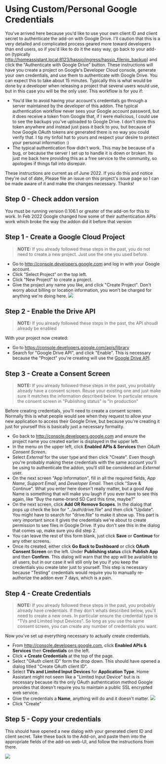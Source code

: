 # Using Custom/Personal Google Credentials
You've arrived here because you'd like to use your own client ID and client secret to authenticate the add-on with Google Drive.  I'll caution that this is a very detailed and complicated process geared more toward developers than end users, so if you'd like to do it the easy way, go back to your add-on (typically http://homeassistant.local:8123/hassio/ingress/hassio_filenio_backup) and click the "Authenticate with Google Drive" button.  These instructions will have you create a project on Google's Developer Cloud console, generate your own credentials, and use them to authenticate with Google Drive.  You can expect this to take about 15 minutes.  Typically this is what would be done by a developer when releasing a project that several users would use, but in this case you will be the only user.  This workflow is for you if:
* You'd like to avoid having your account's credentials go through a server maintained by the developer of this addon.  The typical authentication workflow never sees your Google account password, but it does receive a token from Google that, if I were malicious, I could use to see the backups you've uploaded to Google Drive.  I don't store this token anywhere and instead just pass it back to you, but because of how Google OAuth tokens are generated there is no way you could verify that.  I tip my tinfoil hat to yours and respect your desire to protect your personal information :)
* The typical authentication flow didn't work.  This may be because of a bug, or because the server I set up to handle it is down or broken.  Its just me back here providing this as a free service to the community, so apologies if things fall into disrepair.

These instructions are current as of June 2022.  If you do this and notice they're out of date, Please file an issue on this project's issue page so I can be made aware of it and make the changes necessary.  Thanks!

## Step 0 - Check addon version
You must be running version 0.106.1 or greater of the add-on for this to work.  In Feb 2022 Google changed how some of their authentication APIs work which broke the way the addon did it before that version
## Step 1 - Create a Google Cloud Project
>**NOTE:** If you already followed these steps in the past, you do not need to create a new project.  Just use the one you used before.
* Go to http://console.developers.google.com and log in with your Google account.
* Click "Select Project" on the top left.
* Click "New Project" to create a project.
* Give the project any name you like, and click "Create Project".  Don't worry about billing or location information, you won't be charged for anything we're doing here.
![](images/step1.png)

## Step 2 - Enable the Drive API

>**NOTE:** If you already followed these steps in the past, the API shoudl already be enabled

With your project now created:
* Go to https://console.developers.google.com/apis/library
* Search for "Google Drive API", and click "Enable".  This is necessary because the "Project" you're creating will use the [Google Drive API](https://developers.google.com/drive/api/v3/reference). 

## Step 3 - Create a Consent Screen
>**NOTE:** If you already followed these steps in the past, you probably already have a consent screen.  Reuse your existing one and just make sure it matches the information described below.  In particular ensure the consent screen in "Publishing status" is "In production"

Before creating credentials, you'll need to create a consent screen.  Normally this is what people would see when they request to allow your new application to access their Google Drive, but because you're creating it just for yourself this is basically just a necessary formality.
* Go back to http://console.developers.google.com and ensure the project name you created earlier is displayed in the upper left.
* In the menu on the upper left, click **Enabled APIs & Services** then *OAuth Consent Screen*.
* Select *External* for the user type and then click "Create".  Even though you're probably making these credentials with the same account you'll be using to authenticate the addon, you'll still be considered an *External* user.  
* On the next screen "App Information", fill in all the required fields, *App Name*, *Support Email*, and *Developer Email*.  Then click "Save & Continue".  What you enter here doesn't really matter, but a good App Name is something that will make you laugh if you ever have to see this again, like "Buy the name-brand SD Card this time, maybe?"
* On the next screen, click **Add OR Remove Scopes**.  In the dialog that pops up check the box for "../auth/drive.file" and then click "Update".  You might have to search for "drive.file" to make it show up.  This part is very important since it gives the credentials we're about to create permission to see files in Google Drive.  If you don't see this in the dialog that comes up, make sure you did step 2.
* You can leave the rest of this form blank, just click **Save**  or **Continue** for any other screens.
* Once its created, either click **Go Back to Dashboard** or click **OAuth Consent Screen** on the left.  Under **Publishing status** click **Publish App** and then **Confirm**.  This dialog will warn that the app will be available to all users, but in our case it will still only be you if you keep the credentials you create later just to yourself.  This step is necessary because "Testing" credentials would require you to manually re-authorize the addon ever 7 days, which is a pain.

## Step 4 - Create Credentials
>**NOTE:** If you already followed these steps in the past, you probably already have credentials.  If they don't whats described below, you'll need to create a new ones.  In particular ensure the credential type is "TVs and Limited Input Devices".  So long as you use the same consent screen, you can create any number of credentials you want.

Now you've set up everything necessary to actually create credentials.
* From http://console.developers.google.com, click **Enabled APIs & Services** then **Credentials** on the left.
* Click **+ Create Credentials** at the top of the page.
* Select "OAuth client ID" form the drop down.
This should have opened a dialog titled "Create OAuth client ID".
* Select **TVs and Limited Input Devices** for **Application Type**.  Home Assistant might not seem like a "Limited Input Device" but is is necessary because its the only OAuth authentication method Google provides that doesn't require you to maintain a public SSL encrypted web service. 
* Give the credentials a **Name**, anything will do and it doesn't matter.
![](images/step4.png)
* Click "Create"


## Step 5 - Copy your credentials
This should have opened a new dialog with your generated client ID and client secret.  Take these back to the Add-on, and paste them into the appropriate fields of the add-on web-UI, and follow the instructions from there.

![](images/step5.png)
